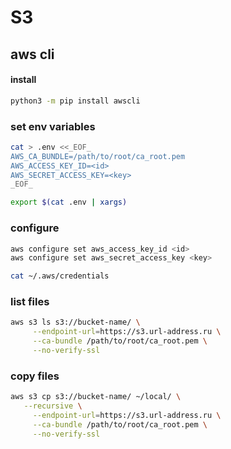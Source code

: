 # S3
## aws cli

#### install
```bash
python3 -m pip install awscli
```

### set env variables
```bash
cat > .env <<_EOF_
AWS_CA_BUNDLE=/path/to/root/ca_root.pem
AWS_ACCESS_KEY_ID=<id>
AWS_SECRET_ACCESS_KEY=<key>
_EOF_

export $(cat .env | xargs)
```

### configure
```bash
aws configure set aws_access_key_id <id>
aws configure set aws_secret_access_key <key>

cat ~/.aws/credentials
```

### list files
```bash
aws s3 ls s3://bucket-name/ \
     --endpoint-url=https://s3.url-address.ru \
     --ca-bundle /path/to/root/ca_root.pem \
     --no-verify-ssl
```

### copy files
```bash
aws s3 cp s3://bucket-name/ ~/local/ \
   --recursive \
     --endpoint-url=https://s3.url-address.ru \
     --ca-bundle /path/to/root/ca_root.pem \
     --no-verify-ssl
```
